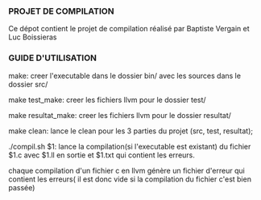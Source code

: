 ### PROJET DE COMPILATION ###
Ce dépot contient le projet de compilation réalisé par Baptiste Vergain et Luc Boissieras

### GUIDE D'UTILISATION ###

make: creer l'executable dans le dossier bin/ avec les sources dans le dossier src/

make test_make: creer les fichiers llvm pour le dossier test/

make resultat_make: creer les fichiers llvm pour le dossier resultat/

make clean: lance le clean pour les 3 parties du projet (src, test, resultat);

./compil.sh $1: lance la compilation(si l'executable est existant) du fichier $1.c avec $1.ll en sortie et $1.txt qui contient les erreurs.

chaque compilation d'un fichier c en llvm génère un fichier d'erreur qui contient les erreurs( il est donc vide si la compilation du fichier c'est bien passée)

